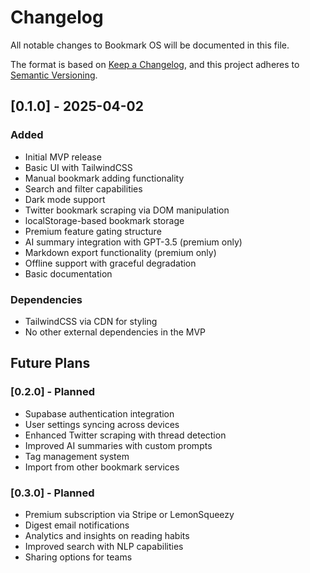 # Changelog

All notable changes to Bookmark OS will be documented in this file.

The format is based on [Keep a Changelog](https://keepachangelog.com/en/1.0.0/),
and this project adheres to [Semantic Versioning](https://semver.org/spec/v2.0.0.html).

## [0.1.0] - 2025-04-02

### Added
- Initial MVP release
- Basic UI with TailwindCSS
- Manual bookmark adding functionality
- Search and filter capabilities
- Dark mode support
- Twitter bookmark scraping via DOM manipulation
- localStorage-based bookmark storage
- Premium feature gating structure
- AI summary integration with GPT-3.5 (premium only)
- Markdown export functionality (premium only)
- Offline support with graceful degradation
- Basic documentation

### Dependencies
- TailwindCSS via CDN for styling
- No other external dependencies in the MVP

## Future Plans

### [0.2.0] - Planned
- Supabase authentication integration
- User settings syncing across devices
- Enhanced Twitter scraping with thread detection
- Improved AI summaries with custom prompts
- Tag management system
- Import from other bookmark services

### [0.3.0] - Planned
- Premium subscription via Stripe or LemonSqueezy
- Digest email notifications
- Analytics and insights on reading habits
- Improved search with NLP capabilities
- Sharing options for teams 